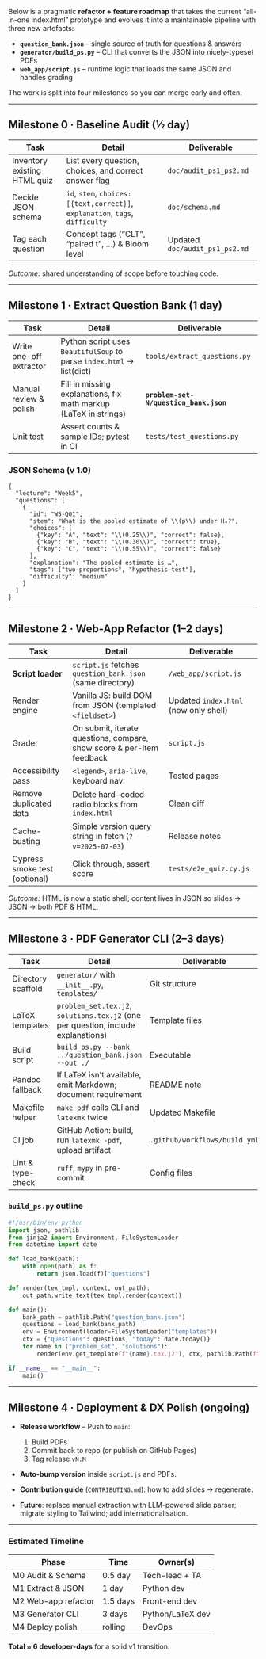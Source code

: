 Below is a pragmatic **refactor + feature roadmap** that takes the current “all-in-one index.html” prototype and evolves it into a maintainable pipeline with three new artefacts:

* **`question_bank.json`** – single source of truth for questions & answers
* **`generator/build_ps.py`** – CLI that converts the JSON into nicely-typeset PDFs
* **`web_app/script.js`** – runtime logic that loads the same JSON and handles grading

The work is split into four milestones so you can merge early and often.

---

## Milestone 0 · Baseline Audit (½ day)

| Task                         | Detail                                                                        | Deliverable         |
| ---------------------------- | ----------------------------------------------------------------------------- | ------------------- |
| Inventory existing HTML quiz | List every question, choices, and correct answer flag                         | `doc/audit_ps1_ps2.md` |
| Decide JSON schema           | `id`, `stem`, `choices:[{text,correct}]`, `explanation`, `tags`, `difficulty` | `doc/schema.md`     |
| Tag each question            | Concept tags (“CLT”, “paired t”, …) & Bloom level                             | Updated `doc/audit_ps1_ps2.md`  |

*Outcome:* shared understanding of scope before touching code.

---

## Milestone 1 · Extract Question Bank (1 day)

| Task                    | Detail                                                                | Deliverable                            |
| ----------------------- | --------------------------------------------------------------------- | -------------------------------------- |
| Write one-off extractor | Python script uses `BeautifulSoup` to parse `index.html` → list(dict) | `tools/extract_questions.py`           |
| Manual review & polish  | Fill in missing explanations, fix math markup (LaTeX in strings)      | **`problem-set-N/question_bank.json`** |
| Unit test               | Assert counts & sample IDs; pytest in CI                              | `tests/test_questions.py`              |

### JSON Schema (v 1.0)

```jsonc
{
  "lecture": "Week5",
  "questions": [
    {
      "id": "W5-Q01",
      "stem": "What is the pooled estimate of \\(p\\) under H₀?",
      "choices": [
        {"key": "A", "text": "\\(0.25\\)", "correct": false},
        {"key": "B", "text": "\\(0.30\\)", "correct": true},
        {"key": "C", "text": "\\(0.55\\)", "correct": false}
      ],
      "explanation": "The pooled estimate is …",
      "tags": ["two-proportions", "hypothesis-test"],
      "difficulty": "medium"
    }
  ]
}
```

---

## Milestone 2 · Web-App Refactor (1–2 days)

| Task                          | Detail                                                                | Deliverable                           |
| ----------------------------- | --------------------------------------------------------------------- | ------------------------------------- |
| **Script loader**             | `script.js` fetches `question_bank.json` (same directory)             | `/web_app/script.js`                  |
| Render engine                 | Vanilla JS: build DOM from JSON (templated `<fieldset>`)              | Updated `index.html` (now only shell) |
| Grader                        | On submit, iterate questions, compare, show score & per-item feedback | `script.js`                           |
| Accessibility pass            | `<legend>`, `aria-live`, keyboard nav                                 | Tested pages                          |
| Remove duplicated data        | Delete hard-coded radio blocks from `index.html`                      | Clean diff                            |
| Cache-busting                 | Simple version query string in fetch (`?v=2025-07-03`)                | Release notes                         |
| Cypress smoke test (optional) | Click through, assert score                                           | `tests/e2e_quiz.cy.js`                |

*Outcome:* HTML is now a static shell; content lives in JSON so slides → JSON → both PDF & HTML.

---

## Milestone 3 · PDF Generator CLI (2–3 days)

| Task               | Detail                                                                            | Deliverable                   |
| ------------------ | --------------------------------------------------------------------------------- | ----------------------------- |
| Directory scaffold | `generator/` with `__init__.py`, `templates/`                                     | Git structure                 |
| LaTeX templates    | `problem_set.tex.j2`, `solutions.tex.j2` (one per question, include explanations) | Template files                |
| Build script       | `build_ps.py --bank ../question_bank.json --out ./`                               | Executable                    |
| Pandoc fallback    | If LaTeX isn’t available, emit Markdown; document requirement                     | README note                   |
| Makefile helper    | `make pdf` calls CLI and `latexmk` twice                                          | Updated Makefile              |
| CI job             | GitHub Action: build, run `latexmk -pdf`, upload artifact                         | `.github/workflows/build.yml` |
| Lint & type-check  | `ruff`, `mypy` in pre-commit                                                      | Config files                  |

### `build_ps.py` outline

```python
#!/usr/bin/env python
import json, pathlib
from jinja2 import Environment, FileSystemLoader
from datetime import date

def load_bank(path):
    with open(path) as f:
        return json.load(f)["questions"]

def render(tex_tmpl, context, out_path):
    out_path.write_text(tex_tmpl.render(context))

def main():
    bank_path = pathlib.Path("question_bank.json")
    questions = load_bank(bank_path)
    env = Environment(loader=FileSystemLoader("templates"))
    ctx = {"questions": questions, "today": date.today()}
    for name in ("problem_set", "solutions"):
        render(env.get_template(f"{name}.tex.j2"), ctx, pathlib.Path(f"{name}.tex"))

if __name__ == "__main__":
    main()
```

---

## Milestone 4 · Deployment & DX Polish (ongoing)

* **Release workflow** – Push to `main`:

  1. Build PDFs
  2. Commit back to repo (or publish on GitHub Pages)
  3. Tag release `vN.M`
* **Auto-bump version** inside `script.js` and PDFs.
* **Contribution guide** (`CONTRIBUTING.md`): how to add slides → regenerate.
* **Future**: replace manual extraction with LLM-powered slide parser; migrate styling to Tailwind; add internationalisation.

---

### Estimated Timeline

| Phase               | Time     | Owner(s)         |
| ------------------- | -------- | ---------------- |
| M0 Audit & Schema   | 0.5 day  | Tech-lead + TA   |
| M1 Extract & JSON   | 1 day    | Python dev       |
| M2 Web-app refactor | 1.5 days | Front-end dev    |
| M3 Generator CLI    | 3 days   | Python/LaTeX dev |
| M4 Deploy polish    | rolling  | DevOps           |

**Total ≈ 6 developer-days** for a solid v1 transition.

